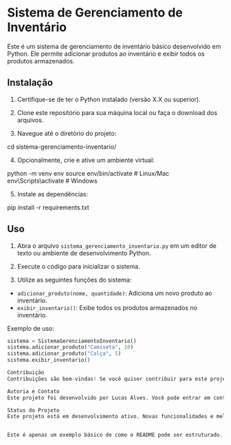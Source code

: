 # Sistema de Gerenciamento de Inventário

Este é um sistema de gerenciamento de inventário básico desenvolvido em Python. Ele permite adicionar produtos ao inventário e exibir todos os produtos armazenados.

## Instalação

1. Certifique-se de ter o Python instalado (versão X.X ou superior).

2. Clone este repositório para sua máquina local ou faça o download dos arquivos.

3. Navegue até o diretório do projeto:

cd sistema-gerenciamento-inventario/


4. Opcionalmente, crie e ative um ambiente virtual:

python -m venv env
source env/bin/activate # Linux/Mac
env\Scripts\activate # Windows


5. Instale as dependências:

pip install -r requirements.txt


## Uso

1. Abra o arquivo `sistema_gerenciamento_inventario.py` em um editor de texto ou ambiente de desenvolvimento Python.

2. Execute o código para inicializar o sistema.

3. Utilize as seguintes funções do sistema:

- `adicionar_produto(nome, quantidade)`: Adiciona um novo produto ao inventário.
- `exibir_inventario()`: Exibe todos os produtos armazenados no inventário.

Exemplo de uso:

```python
sistema = SistemaGerenciamentoInventario()
sistema.adicionar_produto("Camiseta", 10)
sistema.adicionar_produto("Calça", 5)
sistema.exibir_inventario()

Contribuição
Contribuições são bem-vindas! Se você quiser contribuir para este projeto, siga as diretrizes de contribuição e envie um pull request.

Autoria e Contato
Este projeto foi desenvolvido por Lucas Alves. Você pode entrar em contato comigo por meio do meu e-mail (contatoprofissionallucasalves@outlook.com) ou pelo GitHub.

Status do Projeto
Este projeto está em desenvolvimento ativo. Novas funcionalidades e melhorias estão sendo implementadas. Fique à vontade para abrir issues relatando bugs ou solicitações de recursos.


Este é apenas um exemplo básico de como o README pode ser estruturado. Sinta-se à vontade para adaptá-lo e personalizá-lo com as informações específicas do seu projeto.
